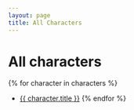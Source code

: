 ```yaml
---
layout: page
title: All Characters
---
```


# All characters

{% for character in characters %}
- [{{ character.title }}](/character/{{character.title|slug}})
{% endfor %}